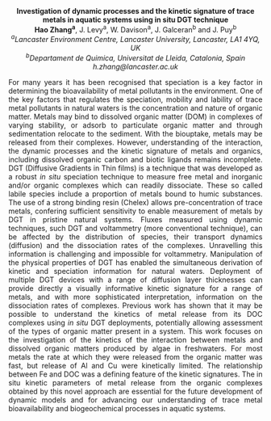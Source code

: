 <center><strong>Investigation of dynamic processes and the kinetic signature of trace
metals in aquatic systems using in situ DGT technique</strong>

<center><strong>Hao Zhang<sup>a</sup></strong>, J. Levy<sup>a</sup>, W. Davison<sup>a</sup>, J. Galceran<sup>b</sup> and J.
Puy<sup>b</sup>

<center><i><sup>a</sup>Lancaster Environment Centre, Lancaster University, Lancaster, LA1
4YQ, UK</i>

<center><i><sup>b</sup>Departament de Quimica, Universitat de Lleida, Catalonia, Spain</i>

<center><i>h.zhang@lancaster.ac.uk</i>

<p style="text-align:justify">For many years it has been recognised that speciation is a key factor in
determining the bioavailability of metal pollutants in the environment.
One of the key factors that regulates the speciation, mobility and
lability of trace metal pollutants in natural waters is the
concentration and nature of organic matter. Metals may bind to dissolved
organic matter (DOM) in complexes of varying stability, or adsorb to
particulate organic matter and through sedimentation relocate to the
sediment. With the biouptake, metals may be released from their
complexes. However, understanding of the interaction, the dynamic
processes and the kinetic signature of metals and organics, including
dissolved organic carbon and biotic ligands remains incomplete. DGT
(Diffusive Gradients in Thin films) is a technique that was developed as
a robust <i>in situ</i> speciation technique to measure free metal and
inorganic and/or organic complexes which can readily dissociate. These
so called labile species include a proportion of metals bound to humic
substances. The use of a strong binding resin (Chelex) allows
pre-concentration of trace metals, confering sufficient sensitivity to
enable measurement of metals by DGT in pristine natural systems. Fluxes
measured using dynamic techniques, such DGT and voltammetry (more
conventional technique), can be affected by the distribution of species,
their transport dynamics (diffusion) and the dissociation rates of the
complexes. Unravelling this information is challenging and impossible
for voltammetry. Manipulation of the physical properties of DGT has
enabled the simultaneous derivation of kinetic and speciation
information for natural waters. Deployment of multiple DGT devices with
a range of diffusion layer thicknesses can provide directly a visually
informative kinetic signature for a range of metals, and with more
sophisticated interpretation, information on the dissociation rates of
complexes. Previous work has shown that it may be possible to understand
the kinetics of metal release from its DOC complexes using <i>in situ</i> DGT
deployments, potentially allowing assessment of the types of organic
matter present in a system. This work focuses on the investigation of
the kinetics of the interaction between metals and dissolved organic
matters produced by algae in freshwaters. For most metals the rate at
which they were released from the organic matter was fast, but release
of Al and Cu were kinetically limited. The relationship between Fe and
DOC was a defining feature of the kinetic signatures. The in situ
kinetic parameters of metal release from the organic complexes obtained
by this novel approach are essential for the future development of
dynamic models and for advancing our understanding of trace metal
bioavailability and biogeochemical processes in aquatic systems.
